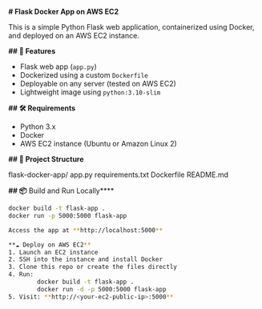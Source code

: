 **# Flask Docker App on AWS EC2**

This is a simple Python Flask web application, containerized using Docker, and deployed on an AWS EC2 instance.

**## 🚀 Features**

- Flask web app (`app.py`)
- Dockerized using a custom `Dockerfile`
- Deployable on any server (tested on AWS EC2)
- Lightweight image using `python:3.10-slim`

**## 🛠️ Requirements**

- Python 3.x
- Docker
- AWS EC2 instance (Ubuntu or Amazon Linux 2)

**## 📁 Project Structure**

flask-docker-app/
    app.py
    requirements.txt
    Dockerfile
    README.md


**## 📦** Build and Run Locally****

```bash
docker build -t flask-app .
docker run -p 5000:5000 flask-app

Access the app at **http://localhost:5000**

**☁️ Deploy on AWS EC2**
1. Launch an EC2 instance
2. SSH into the instance and install Docker
3. Clone this repo or create the files directly
4. Run:
        docker build -t flask-app .
        docker run -d -p 5000:5000 flask-app
5. Visit: **http://<your-ec2-public-ip>:5000**
